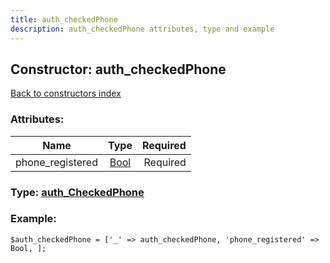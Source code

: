 ```yaml
---
title: auth_checkedPhone
description: auth_checkedPhone attributes, type and example
---
```

## Constructor: auth\_checkedPhone  
[Back to constructors index](index.md)



### Attributes:

| Name     |    Type       | Required |
|----------|:-------------:|---------:|
|phone\_registered|[Bool](../types/Bool.md) | Required|



### Type: [auth\_CheckedPhone](../types/auth_CheckedPhone.md)


### Example:

```
$auth_checkedPhone = ['_' => auth_checkedPhone, 'phone_registered' => Bool, ];
```